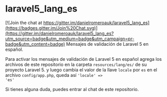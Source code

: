 # laravel5_lang_es

[![Join the chat at https://gitter.im/danielromeroauk/laravel5_lang_es](https://badges.gitter.im/Join%20Chat.svg)](https://gitter.im/danielromeroauk/laravel5_lang_es?utm_source=badge&utm_medium=badge&utm_campaign=pr-badge&utm_content=badge)
Mensajes de validación de Laravel 5 en español.

Para activar los mensajes de validación de Laravel 5 en español agrega los archivos de este repositorio en la carpeta <code>resources/lang/es/</code> de su proyecto Laravel 5.
 y luego cambia el valor de la llave <code>locale</code> por <code>es</code> en el archivo <code>config/app.php</code>, queda así <code>'locale' => 'es'</code>
 
 Si tienes alguna duda, puedes entrar al chat de este repositorio.
